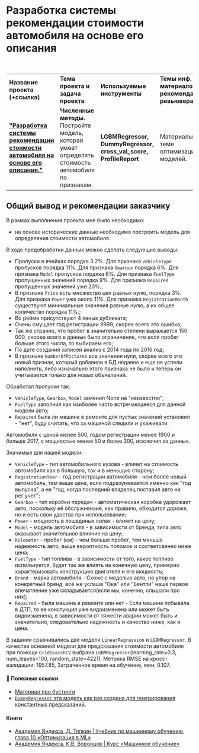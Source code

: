 # Разработка системы рекомендации стоимости автомобиля на основе его описания

<br/>
<table>
    <tr>
        <td><b>Название проекта (+ссылка)</b></td>
        <td><b>Тема проекта и задача проекта</b></td>
        <td><b>Используемые инструменты</b></td>
        <td><b>Темы инф. материалов и рекомендации ревьювера</b></td>
    </tr>
    <tr>
        <td><a href="https://github.com/DinoWithPython/ds_practicum_projects/blob/main/Удовлетворенность%20сотрудников/06%20Сборный%20проект%202(Предсказание%20уровня%20удовлетворенности%20сотрудника%20и%20факт%20увольнения).ipynb" target="_blank"><b>"Разработка системы рекомендации стоимости автомобиля на основе его описания."</b></a></td>
        <td><b>Численные методы.</b> Постройте модель, которая умеет определять стоимость автомобиля по признакам.</td>
        <td><b>LGBMRegressor, DummyRegressor, cross_val_score, ProfileReport </b></td>
        <td>Материалы по теме оптимизации моделей.</td>
    </tr>
</table>

## Общий вывод и рекомендации заказчику
В рамках выполнения проекта мне было необходимо:
* на основе исторические данные необходимо построить модель для определения стоимости автомобиля.

В ходе предобработки данных можно сделать следующие выводы:
* Пропуски в ячейках порядка 3.2%. Для признака `VehicleType` пропусков порядка 11%. Для признака `Gearbox` порядка 6%. Для признака `Model` пропусков пордяка 6%. Для признака `FuelType` пропущенных значений порядка 9%. Для признака `Repaired` пропущенных значений уже 20%.;    
* В признаке `Price` есть множество цен равных нулю, порядка 3%. Для признака `Power` уже около 11%. Для признака `RegistrationMonth` существуют минимальные значения равные нулю, а их общее количество порядка 11%.;     
* Во рейме присутствуют 4 явных дубликата;    
* Очень смущает год регистрации 9999, скорее всего это ошибка;    
* Так же странно, что пробег в значительно степени выражается 150 000, скорее всего в данных было ограничение, что если пробег больше этого числа, то выбираем его;
* По дате создания записей анализ с 2014 года по 2016 год;
* В признаке `NumberOfPictures` все значения нули, скорее всего это новый признак, который добавили в БД недавно и еще не успели наполнить, либо изначально этого признака не было и теперь он учитывается только для новых объявлений.

Обработал пропуски так:
* `VehicleType`, `Gearbox`, `Model` заменил None на "неизвестно";
* `FuelType` заполнил как наиболее часто встречающееся для данной модели авто;
* `Repaired` была ли машина в ремонте для пустых значений установил - "нет", буду считать, что за машиной следили и ухаживали.

Автомобили с ценой менее 500, годом регистрации менее 1900 и больше 2017, с мощностью менее 50 и более 300, исключил из данных.

Значимые для нашей модели:
* `VehicleType` - тип автомобильного кузова - влияет на стоимость автомобиля как в большую, так и в меньшую сторону;
* `RegistrationYear` - год регистрации автомобиля - чем более новый автомобиль, тем выше цена, если подразумевается именно как "год выпуска", а не "год, когда последний владелец поставил авто на рег.учет";
* `Gearbox` - тип коробки передач - автоматическая коробка удорожает авто, поскольку её обслуживнаие, как правило, обходится дороже, но и есть свои удоства при использовании;
* `Power` - мощность в лошадиных силах - влияет на цену;
* `Model` - модель автомобиля - в зависимости от бренда, типа авто оказывает значительное влияние на цену;
* `Kilometer` - пробег (км) - чем больше пробег, тем меньше надежность авто, выше вероятность поломок и соответсвенно ниже цена;
* `FuelType` - тип топлива - в зависимости от того, какое топливо используется, будет так же влиять на конечную цену, примерно характеризовать конструкцию двигателя и его мощность;
* `Brand` - марка автомобиля - Схоже с моделью авто, но упор на конкретный бренд, всё же услашв "Ока" или "Бентли" наше первое впечатление уже складывается(если мы, конечно, слышали про них);
* `Repaired` - была машина в ремонте или нет - Если машина побывала в ДТП, то ее констукция уже видоизменена или может быть видоизменена, в зависимости от тяжести аварии может быть и значительно, следовательно надежность и качество ниже, как и цена.


В задании сравнивались две модели `LinearRegression` и `LGBMRegressor`. В качестве основной модели для предсказания стоимости автомобиля при помощи `GridSearchCV` выбрана `LGBMRegressor`(learning_rate=0.3, num_leaves=100, random_state=4221). Метрика RMSE на кросс-валидации: 1957.85, Затраченное время на обучение, мин: 0.107. 

#### 📖 **Полезные ссылки**

* [Материал про бустинги](https://habr.com/ru/companies/ods/articles/327250/)
* [`DummyRegressor` эта модель как раз создана для генерирования константных предсказаний.](https://scikit-learn.org/stable/modules/generated/sklearn.dummy.DummyRegressor.html)

#### Книги
* [Академия Яндекса, Д. Тяпкин | Учебник по машинному обучению, глава 10 «Оптимизация в ML»](https://academy.yandex.ru/handbook/ml/article/optimizaciya-v-ml)
* [Академия Яндекса, К.В. Воронцов | Курс «Машинное обучение»](https://www.youtube.com/playlist?list=PLww5O9qI8iPP-mZf8mCMff3eMWFBHr0m1)
